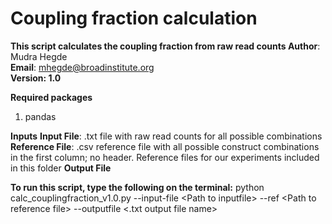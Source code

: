 # Coupling fraction calculation
<b>This script calculates the coupling fraction from raw read counts </b>
<b>Author</b>: Mudra Hegde  
<b>Email</b>: mhegde@broadinstitute.org  
<b>Version: 1.0 </b> 

<b>Required packages</b>
1. pandas

<b>Inputs</b>
<b>Input File</b>: .txt file with raw read counts for all possible combinations 
<b>Reference File</b>: .csv reference file with all possible construct combinations in the first column; no header. Reference files for our experiments included in this folder
<b>Output File</b>

<b>To run this script, type the following on the terminal:</b>
python calc_couplingfraction_v1.0.py --input-file \<Path to inputfile\> --ref \<Path to reference file\> --outputfile \<.txt output file name\> 